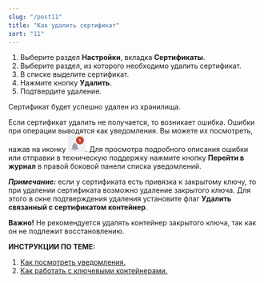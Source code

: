 ```yaml
---
slug: "/post11"
title: "Как удалить сертификат"
sort: "11"
---
```


1. Выберите раздел **Настройки**, вкладка **Сертификаты**.
2. Выберите раздел, из которого необходимо удалить сертификат. 
3. В списке выделите сертификат.
4. Нажмите кнопку **Удалить**.
5. Подтвердите удаление.

Сертификат будет успешно удален из хранилища.

Если сертификат удалить не получается, то возникает ошибка. Ошибки при операции выводятся как уведомления. Вы можете их посмотреть, нажав на иконку ![notifications-button.jpg](./images/notifications-button.jpg "События"). Для просмотра подробного описания ошибки или отправки в техническую поддержку нажмите кнопку **Перейти в журнал** в правой боковой панели списка уведомлений.

***Примечание:*** если у сертификата есть привязка к закрытому ключу, то при удалении сертификата возможно удаление закрытого ключа. Для этого в окне подтверждения удаления установите флаг **Удалить связанный с сертификатом контейнер**. 

**Важно!** Не рекомендуется удалять контейнер закрытого ключа, так как он не подлежит восстановлению.

**ИНСТРУКЦИИ ПО ТЕМЕ:**  
1. [Как посмотреть уведомления.](https://docs.cryptoarm.ru/06-v3.2-Beta/007-cryptoarm/notifications)  
2. [Как работать с ключевыми контейнерами.](https://docs.cryptoarm.ru/06-v3.2-Beta/008-certs/container)  